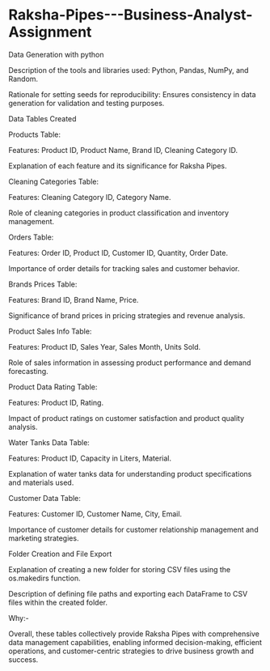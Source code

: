# Raksha-Pipes---Business-Analyst-Assignment
Data Generation with python  

Description of the tools and libraries used: Python, Pandas, NumPy, and Random.  

Rationale for setting seeds for reproducibility: Ensures consistency in data generation for validation and testing purposes.  

Data Tables Created  

Products Table:  

Features: Product ID, Product Name, Brand ID, Cleaning Category ID.  

Explanation of each feature and its significance for Raksha Pipes.  

Cleaning Categories Table:  

Features: Cleaning Category ID, Category Name.  

Role of cleaning categories in product classification and inventory management.  

Orders Table:  

Features: Order ID, Product ID, Customer ID, Quantity, Order Date.  

Importance of order details for tracking sales and customer behavior.  

Brands Prices Table:  

Features: Brand ID, Brand Name, Price.  

Significance of brand prices in pricing strategies and revenue analysis.  

Product Sales Info Table:  

Features: Product ID, Sales Year, Sales Month, Units Sold.  

Role of sales information in assessing product performance and demand forecasting.  

Product Data Rating Table:  

Features: Product ID, Rating.  

Impact of product ratings on customer satisfaction and product quality analysis.  

Water Tanks Data Table:  

Features: Product ID, Capacity in Liters, Material.  

Explanation of water tanks data for understanding product specifications and materials used.  

Customer Data Table:  

Features: Customer ID, Customer Name, City, Email.  

Importance of customer details for customer relationship management and marketing strategies.  

Folder Creation and File Export  

Explanation of creating a new folder for storing CSV files using the os.makedirs function.  

Description of defining file paths and exporting each DataFrame to CSV files within the created folder.  

  

Why:- 

Overall, these tables collectively provide Raksha Pipes with comprehensive data management capabilities, enabling informed decision-making, efficient operations, and customer-centric strategies to drive business growth and success.  
